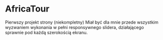 # AfricaTour

Pierwszy projekt strony (niekompletny)
Miał być dla mnie przede wszystkim wyzwaniem wykonania w pełni responsywnego slidera, działającego sprawnie pod każdą szerokością ekranu.
